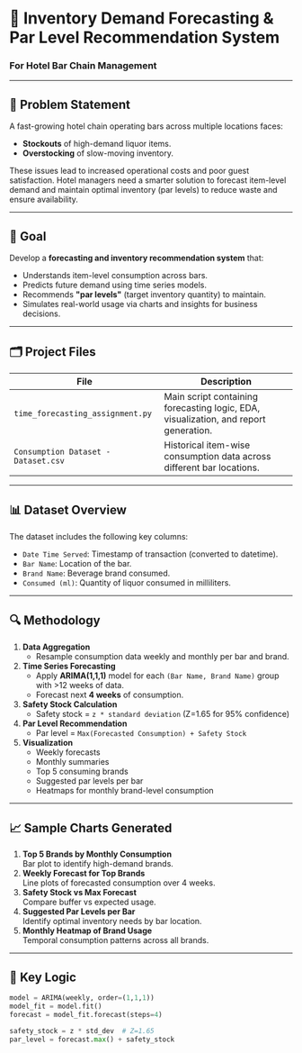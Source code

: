 
# 🍷 Inventory Demand Forecasting & Par Level Recommendation System

### For Hotel Bar Chain Management

---

## 🧠 Problem Statement

A fast-growing hotel chain operating bars across multiple locations faces:
- **Stockouts** of high-demand liquor items.
- **Overstocking** of slow-moving inventory.

These issues lead to increased operational costs and poor guest satisfaction. Hotel managers need a smarter solution to forecast item-level demand and maintain optimal inventory (par levels) to reduce waste and ensure availability.

---

## 🎯 Goal

Develop a **forecasting and inventory recommendation system** that:
- Understands item-level consumption across bars.
- Predicts future demand using time series models.
- Recommends **"par levels"** (target inventory quantity) to maintain.
- Simulates real-world usage via charts and insights for business decisions.

---

## 🗂️ Project Files

| File | Description |
|------|-------------|
| `time_forecasting_assignment.py` | Main script containing forecasting logic, EDA, visualization, and report generation. |
| `Consumption Dataset - Dataset.csv` | Historical item-wise consumption data across different bar locations. |

---

## 📊 Dataset Overview

The dataset includes the following key columns:

- `Date Time Served`: Timestamp of transaction (converted to datetime).
- `Bar Name`: Location of the bar.
- `Brand Name`: Beverage brand consumed.
- `Consumed (ml)`: Quantity of liquor consumed in milliliters.

---

## 🔍 Methodology

1. **Data Aggregation**
   - Resample consumption data weekly and monthly per bar and brand.
2. **Time Series Forecasting**
   - Apply **ARIMA(1,1,1)** model for each `(Bar Name, Brand Name)` group with >12 weeks of data.
   - Forecast next **4 weeks** of consumption.
3. **Safety Stock Calculation**
   - Safety stock = `z * standard deviation` (Z=1.65 for 95% confidence)
4. **Par Level Recommendation**
   - Par level = `Max(Forecasted Consumption) + Safety Stock`
5. **Visualization**
   - Weekly forecasts
   - Monthly summaries
   - Top 5 consuming brands
   - Suggested par levels per bar
   - Heatmaps for monthly brand-level consumption

---

## 📈 Sample Charts Generated

1. **Top 5 Brands by Monthly Consumption**  
   Bar plot to identify high-demand brands.
2. **Weekly Forecast for Top Brands**  
   Line plots of forecasted consumption over 4 weeks.
3. **Safety Stock vs Max Forecast**  
   Compare buffer vs expected usage.
4. **Suggested Par Levels per Bar**  
   Identify optimal inventory needs by bar location.
5. **Monthly Heatmap of Brand Usage**  
   Temporal consumption patterns across all brands.

---

## 🧮 Key Logic

```python
model = ARIMA(weekly, order=(1,1,1))
model_fit = model.fit()
forecast = model_fit.forecast(steps=4)

safety_stock = z * std_dev  # Z=1.65
par_level = forecast.max() + safety_stock
